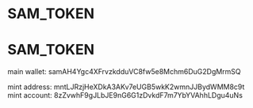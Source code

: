 # SAM_TOKEN
# SAM_TOKEN

main wallet: samAH4Ygc4XFrvzkdduVC8fw5e8Mchm6DuG2DgMrmSQ

mint address: mntLJRzjHeXDkA3AKv7eUGB5wkK2wmnJJBydWMM8c9t
mint account: 8zZvwhF9gJLbJE9nG6G1zDvkdF7m7YbYVAhhLDgu4uNs